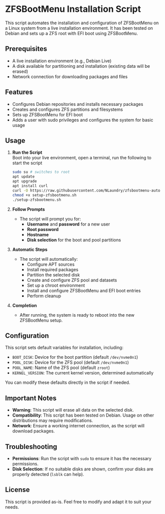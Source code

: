 # ZFSBootMenu Installation Script

This script automates the installation and configuration of ZFSBootMenu on a Linux system from a live installation environment. It has been tested on Debian and sets up a ZFS root with EFI boot using ZFSBootMenu.

## Prerequisites

- A live installation environment (e.g., Debian Live)
- A disk available for partitioning and installation (existing data will be erased)
- Network connection for downloading packages and files

## Features

- Configures Debian repositories and installs necessary packages
- Creates and configures ZFS partitions and filesystems
- Sets up ZFSBootMenu for EFI boot
- Adds a user with sudo privileges and configures the system for basic usage

## Usage

1. **Run the Script**  
   Boot into your live environment, open a terminal, run the following to start the script

   ```bash
   sudo su # switches to root
   apt update
   apt upgrade
   apt install curl
   curl -O https://raw.githubusercontent.com/NLaundry/zfsbootmenu-autoinstaller/main/setup-zfsbootmenu.sh
   chmod +x setup-zfsbootmenu.sh
   ./setup-zfsbootmenu.sh
   ```

3. **Follow Prompts**  
   - The script will prompt you for:
     - **Username** and **password** for a new user
     - **Root password**
     - **Hostname**
     - **Disk selection** for the boot and pool partitions

4. **Automatic Steps**  
   - The script will automatically:
     - Configure APT sources
     - Install required packages
     - Partition the selected disk
     - Create and configure ZFS pool and datasets
     - Set up a chroot environment
     - Install and configure ZFSBootMenu and EFI boot entries
     - Perform cleanup

5. **Completion**  
   - After running, the system is ready to reboot into the new ZFSBootMenu setup.

## Configuration

This script sets default variables for installation, including:

- `BOOT_DISK`: Device for the boot partition (default `/dev/nvme0n1`)
- `POOL_DISK`: Device for the ZFS pool (default `/dev/nvme0n1`)
- `POOL_NAME`: Name of the ZFS pool (default `zroot`)
- `KERNEL_VERSION`: The current kernel version, determined automatically

You can modify these defaults directly in the script if needed.

## Important Notes

- **Warning**: This script will erase all data on the selected disk.
- **Compatibility**: This script has been tested on Debian. Usage on other distributions may require modifications.
- **Network**: Ensure a working internet connection, as the script will download packages.

## Troubleshooting

- **Permissions**: Run the script with `sudo` to ensure it has the necessary permissions.
- **Disk Selection**: If no suitable disks are shown, confirm your disks are properly detected (`lsblk` can help).

## License

This script is provided as-is. Feel free to modify and adapt it to suit your needs.
